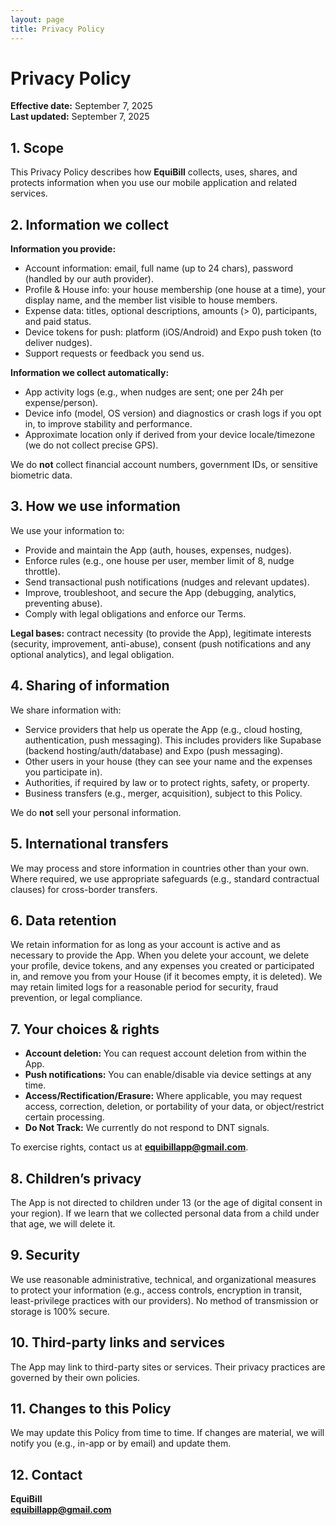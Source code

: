 ```yaml
---
layout: page
title: Privacy Policy
---
```


<link rel="stylesheet" href="/legal-site/assets/css/custom.css">

# Privacy Policy
**Effective date:** September 7, 2025  
**Last updated:** September 7, 2025

## 1. Scope
This Privacy Policy describes how **EquiBill** collects, uses, shares, and protects information when you use our mobile application and related services.

## 2. Information we collect
**Information you provide:**
- Account information: email, full name (up to 24 chars), password (handled by our auth provider).
- Profile & House info: your house membership (one house at a time), your display name, and the member list visible to house members.
- Expense data: titles, optional descriptions, amounts (> 0), participants, and paid status.
- Device tokens for push: platform (iOS/Android) and Expo push token (to deliver nudges).
- Support requests or feedback you send us.

**Information we collect automatically:**
- App activity logs (e.g., when nudges are sent; one per 24h per expense/person).
- Device info (model, OS version) and diagnostics or crash logs if you opt in, to improve stability and performance.
- Approximate location only if derived from your device locale/timezone (we do not collect precise GPS).

We do **not** collect financial account numbers, government IDs, or sensitive biometric data.

## 3. How we use information
We use your information to:
- Provide and maintain the App (auth, houses, expenses, nudges).
- Enforce rules (e.g., one house per user, member limit of 8, nudge throttle).
- Send transactional push notifications (nudges and relevant updates).
- Improve, troubleshoot, and secure the App (debugging, analytics, preventing abuse).
- Comply with legal obligations and enforce our Terms.

**Legal bases:** contract necessity (to provide the App), legitimate interests (security, improvement, anti-abuse), consent (push notifications and any optional analytics), and legal obligation.

## 4. Sharing of information
We share information with:
- Service providers that help us operate the App (e.g., cloud hosting, authentication, push messaging). This includes providers like Supabase (backend hosting/auth/database) and Expo (push messaging).
- Other users in your house (they can see your name and the expenses you participate in).
- Authorities, if required by law or to protect rights, safety, or property.
- Business transfers (e.g., merger, acquisition), subject to this Policy.

We do **not** sell your personal information.

## 5. International transfers
We may process and store information in countries other than your own. Where required, we use appropriate safeguards (e.g., standard contractual clauses) for cross-border transfers.

## 6. Data retention
We retain information for as long as your account is active and as necessary to provide the App. When you delete your account, we delete your profile, device tokens, and any expenses you created or participated in, and remove you from your House (if it becomes empty, it is deleted). We may retain limited logs for a reasonable period for security, fraud prevention, or legal compliance.

## 7. Your choices & rights
- **Account deletion:** You can request account deletion from within the App.
- **Push notifications:** You can enable/disable via device settings at any time.
- **Access/Rectification/Erasure:** Where applicable, you may request access, correction, deletion, or portability of your data, or object/restrict certain processing.
- **Do Not Track:** We currently do not respond to DNT signals.

To exercise rights, contact us at **equibillapp@gmail.com**.

## 8. Children’s privacy
The App is not directed to children under 13 (or the age of digital consent in your region). If we learn that we collected personal data from a child under that age, we will delete it.

## 9. Security
We use reasonable administrative, technical, and organizational measures to protect your information (e.g., access controls, encryption in transit, least-privilege practices with our providers). No method of transmission or storage is 100% secure.

## 10. Third-party links and services
The App may link to third-party sites or services. Their privacy practices are governed by their own policies.

## 11. Changes to this Policy
We may update this Policy from time to time. If changes are material, we will notify you (e.g., in-app or by email) and update them.

## 12. Contact
**EquiBill**  
**equibillapp@gmail.com**
